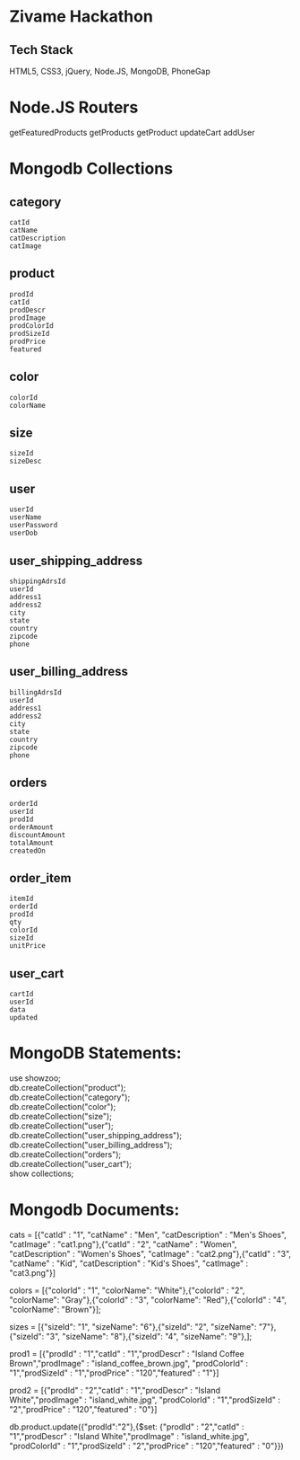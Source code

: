 Zivame Hackathon
================
Tech Stack
----------
HTML5, CSS3, jQuery, Node.JS, MongoDB, PhoneGap

Node.JS Routers
================

getFeaturedProducts 
getProducts
getProduct
updateCart
addUser


Mongodb Collections
===================

category
--------
	catId
	catName
	catDescription
	catImage
		
product
--------
	prodId
	catId
	prodDescr
	prodImage
	prodColorId
	prodSizeId
	prodPrice
	featured
	
color
--------
	colorId
	colorName
	
size
--------
	sizeId
	sizeDesc

user
--------
	userId
	userName
	userPassword
	userDob
	
user_shipping_address
------------------------
	shippingAdrsId
	userId
	address1
	address2
	city
	state
	country
	zipcode
	phone

user_billing_address
------------------------
	billingAdrsId
	userId
	address1
	address2
	city
	state
	country
	zipcode
	phone
	
orders
--------
	orderId
	userId
	prodId
	orderAmount
	discountAmount
	totalAmount
	createdOn
	
order_item
--------
	itemId
	orderId
	prodId
	qty
	colorId
	sizeId
	unitPrice
	
user_cart
--------
	cartId
	userId
	data
	updated
	
	
MongoDB Statements:
==================

use showzoo; <br />
db.createCollection("product"); <br />
db.createCollection("category");<br />
db.createCollection("color");<br />
db.createCollection("size");<br />
db.createCollection("user");<br />
db.createCollection("user_shipping_address");<br />
db.createCollection("user_billing_address");<br />
db.createCollection("orders");<br />
db.createCollection("user_cart");<br />
show collections;

Mongodb Documents:
==================

cats = [{"catId" : "1", "catName" : "Men", "catDescription" : "Men's Shoes",  "catImage" : "cat1.png"},{"catId" : "2", "catName" : "Women", "catDescription" : "Women's Shoes",  "catImage" : "cat2.png"},{"catId" : "3", "catName" : "Kid", "catDescription" : "Kid's Shoes",  "catImage" : "cat3.png"}]

colors = [{"colorId" : "1", "colorName": "White"},{"colorId" : "2", "colorName": "Gray"},{"colorId" : "3", "colorName": "Red"},{"colorId" : "4", "colorName": "Brown"}];

sizes = [{"sizeId": "1", "sizeName": "6"},{"sizeId": "2", "sizeName": "7"},{"sizeId": "3", "sizeName": "8"},{"sizeId": "4", "sizeName": "9"},];

prod1 = [{"prodId" : "1","catId" : "1","prodDescr" : "Island Coffee Brown","prodImage" : "island_coffee_brown.jpg", "prodColorId" : "1","prodSizeId" : "1","prodPrice" : "120","featured" : "1"}]

prod2 = [{"prodId" : "2","catId" : "1","prodDescr" : "Island White","prodImage" : "island_white.jpg", "prodColorId" : "1","prodSizeId" : "2","prodPrice" : "120","featured" : "0"}]


db.product.update({"prodId":"2"},{$set: {"prodId" : "2","catId" : "1","prodDescr" : "Island White","prodImage" : "island_white.jpg", "prodColorId" : "1","prodSizeId" : "2","prodPrice" : "120","featured" : "0"}})



